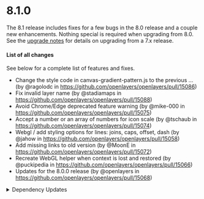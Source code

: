 # 8.1.0

The 8.1 release includes fixes for a few bugs in the 8.0 release and a couple new enhancements.  Nothing special is required when upgrading from 8.0.  See the [upgrade notes](./upgrade-notes.md) for details on upgrading from a 7.x release.

#### List of all changes

See below for a complete list of features and fixes.

 * Change the style code in canvas-gradient-pattern.js  to the previous … (by @ragolodc in https://github.com/openlayers/openlayers/pull/15086)
 * Fix invalid layer name (by @stadiamaps in https://github.com/openlayers/openlayers/pull/15088)
 * Avoid Chrome/Edge deprecated feature warning (by @mike-000 in https://github.com/openlayers/openlayers/pull/15075)
 * Accept a number or an array of numbers for icon scale (by @tschaub in https://github.com/openlayers/openlayers/pull/15074)
 * Webgl / add styling options for lines: joins, caps, offset, dash (by @jahow in https://github.com/openlayers/openlayers/pull/15058)
 * Add missing links to old version (by @MoonE in https://github.com/openlayers/openlayers/pull/15072)
 * Recreate WebGL helper when context is lost and restored (by @puckipedia in https://github.com/openlayers/openlayers/pull/15066)
 * Updates for the 8.0.0 release (by @openlayers in https://github.com/openlayers/openlayers/pull/15068)


<details>
  <summary>Dependency Updates</summary>

 * Bump jquery from 3.7.0 to 3.7.1 (by @openlayers in https://github.com/openlayers/openlayers/pull/15082)
 * Bump puppeteer from 21.1.0 to 21.1.1 (by @openlayers in https://github.com/openlayers/openlayers/pull/15081)
 * Bump es-main from 1.2.0 to 1.3.0 (by @openlayers in https://github.com/openlayers/openlayers/pull/15080)
 * Bump @types/offscreencanvas from 2019.7.0 to 2019.7.1 (by @openlayers in https://github.com/openlayers/openlayers/pull/15079)
 * Bump marked from 7.0.5 to 8.0.0 (by @openlayers in https://github.com/openlayers/openlayers/pull/15078)

</details>
